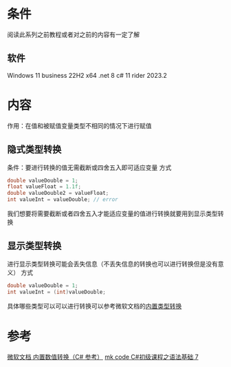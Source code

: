 # 条件
阅读此系列之前教程或者对之前的内容有一定了解
## 软件
Windows 11 business 22H2 x64
.net 8
c# 11
rider 2023.2
# 内容
作用：在值和被赋值变量类型不相同的情况下进行赋值
## 隐式类型转换
条件：要进行转换的值无需截断或四舍五入即可适应变量
方式
```cs
double valueDouble = 1;
float valueFloat = 1.1f;
double valueDouble2 = valueFloat;
int valueInt = valueDouble; // error
```
我们想要将需要截断或者四舍五入才能适应变量的值进行转换就要用到显示类型转换
## 显示类型转换
进行显示类型转换可能会丢失信息（不丢失信息的转换也可以进行转换但是没有意义）
方式
```cs
double valueDouble = 1;
int valueInt = (int)valueDouble;
```
具体哪些类型可以可以进行转换可以参考微软文档的[内置类型转换](https://learn.microsoft.com/zh-cn/dotnet/csharp/language-reference/builtin-types/numeric-conversions#implicit-numeric-conversions)
# 参考
[微软文档 内置数值转换（C# 参考）](https://learn.microsoft.com/zh-cn/dotnet/csharp/language-reference/builtin-types/numeric-conversions#implicit-numeric-conversions)
[mk code C#初级课程之语法基础 7](http://mkcode.net/html/csharp_jc/chuji/yufa.html)